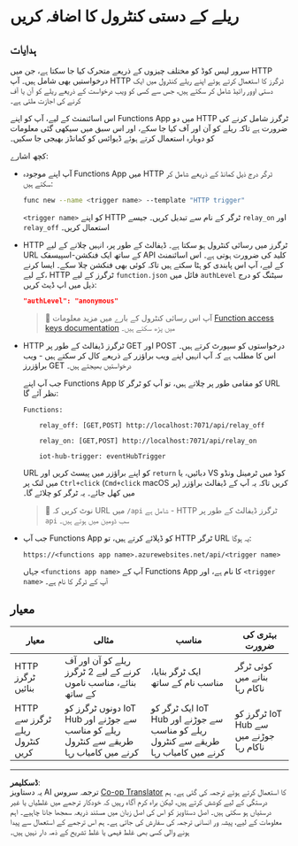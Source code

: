 <!--
CO_OP_TRANSLATOR_METADATA:
{
  "original_hash": "c24b6e4d90501c9199f2ceb6a648a337",
  "translation_date": "2025-08-26T22:41:32+00:00",
  "source_file": "2-farm/lessons/5-migrate-application-to-the-cloud/assignment.md",
  "language_code": "ur"
}
-->
# ریلے کے دستی کنٹرول کا اضافہ کریں

## ہدایات

سرور لیس کوڈ کو مختلف چیزوں کے ذریعے متحرک کیا جا سکتا ہے، جن میں HTTP درخواستیں بھی شامل ہیں۔ آپ HTTP ٹرگرز کا استعمال کرتے ہوئے اپنے ریلے کنٹرول میں ایک دستی اوور رائیڈ شامل کر سکتے ہیں، جس سے کسی کو ویب درخواست کے ذریعے ریلے کو آن یا آف کرنے کی اجازت ملتی ہے۔

اس اسائنمنٹ کے لیے، آپ کو اپنے Functions App میں دو HTTP ٹرگرز شامل کرنے کی ضرورت ہے تاکہ ریلے کو آن اور آف کیا جا سکے، اور اس سبق میں سیکھی گئی معلومات کو دوبارہ استعمال کرتے ہوئے ڈیوائس کو کمانڈز بھیجی جا سکیں۔

کچھ اشارے:

* آپ اپنے موجودہ Functions App میں HTTP ٹرگر درج ذیل کمانڈ کے ذریعے شامل کر سکتے ہیں:

    ```sh
    func new --name <trigger name> --template "HTTP trigger"
    ```

    `<trigger name>` کو اپنے HTTP ٹرگر کے نام سے تبدیل کریں۔ جیسے `relay_on` اور `relay_off` استعمال کریں۔

* HTTP ٹرگرز میں رسائی کنٹرول ہو سکتا ہے۔ ڈیفالٹ کے طور پر، انہیں چلانے کے لیے URL کے ساتھ ایک فنکشن-اسپیسفک API کلید کی ضرورت ہوتی ہے۔ اس اسائنمنٹ کے لیے، آپ اس پابندی کو ہٹا سکتے ہیں تاکہ کوئی بھی فنکشن چلا سکے۔ ایسا کرنے کے لیے، HTTP ٹرگرز کے لیے `function.json` فائل میں `authLevel` سیٹنگ کو درج ذیل میں اپ ڈیٹ کریں:

    ```json
    "authLevel": "anonymous"
    ```

    > 💁 آپ اس رسائی کنٹرول کے بارے میں مزید معلومات [Function access keys documentation](https://docs.microsoft.com/azure/azure-functions/functions-bindings-http-webhook-trigger?WT.mc_id=academic-17441-jabenn#authorization-keys) میں پڑھ سکتے ہیں۔

* HTTP ٹرگرز ڈیفالٹ کے طور پر GET اور POST درخواستوں کو سپورٹ کرتے ہیں۔ اس کا مطلب ہے کہ آپ انہیں اپنے ویب براؤزر کے ذریعے کال کر سکتے ہیں - ویب براؤزرز GET درخواستیں بھیجتے ہیں۔

    جب آپ اپنے Functions App کو مقامی طور پر چلاتے ہیں، تو آپ کو ٹرگر کا URL نظر آئے گا:

    ```output
    Functions:

        relay_off: [GET,POST] http://localhost:7071/api/relay_off

        relay_on: [GET,POST] http://localhost:7071/api/relay_on

        iot-hub-trigger: eventHubTrigger
    ```

    URL کو اپنے براؤزر میں پیسٹ کریں اور `return` دبائیں، یا VS کوڈ میں ٹرمینل ونڈو میں لنک پر `Ctrl+click` (`Cmd+click` macOS پر) کریں تاکہ یہ آپ کے ڈیفالٹ براؤزر میں کھل جائے۔ یہ ٹرگر کو چلائے گا۔

    > 💁 نوٹ کریں کہ URL میں `/api` شامل ہے - HTTP ٹرگرز ڈیفالٹ کے طور پر `api` سب ڈومین میں ہوتے ہیں۔

* جب آپ Functions App کو ڈپلائے کرتے ہیں، تو HTTP ٹرگر URL یہ ہوگا:

    `https://<functions app name>.azurewebsites.net/api/<trigger name>`

    جہاں `<functions app name>` آپ کے Functions App کا نام ہے، اور `<trigger name>` آپ کے ٹرگر کا نام ہے۔

## معیار

| معیار | مثالی | مناسب | بہتری کی ضرورت |
| ------ | ------ | ------ | -------------- |
| HTTP ٹرگرز بنائیں | ریلے کو آن اور آف کرنے کے لیے 2 ٹرگرز بنائے، مناسب ناموں کے ساتھ | ایک ٹرگر بنایا، مناسب نام کے ساتھ | کوئی ٹرگر بنانے میں ناکام رہا |
| HTTP ٹرگرز سے ریلے کنٹرول کریں | دونوں ٹرگرز کو IoT Hub سے جوڑنے اور ریلے کو مناسب طریقے سے کنٹرول کرنے میں کامیاب رہا | ایک ٹرگر کو IoT Hub سے جوڑنے اور ریلے کو مناسب طریقے سے کنٹرول کرنے میں کامیاب رہا | ٹرگرز کو IoT Hub سے جوڑنے میں ناکام رہا |

---

**ڈسکلیمر**:  
یہ دستاویز AI ترجمہ سروس [Co-op Translator](https://github.com/Azure/co-op-translator) کا استعمال کرتے ہوئے ترجمہ کی گئی ہے۔ ہم درستگی کے لیے کوشش کرتے ہیں، لیکن براہ کرم آگاہ رہیں کہ خودکار ترجمے میں غلطیاں یا غیر درستیاں ہو سکتی ہیں۔ اصل دستاویز کو اس کی اصل زبان میں مستند ذریعہ سمجھا جانا چاہیے۔ اہم معلومات کے لیے، پیشہ ور انسانی ترجمہ کی سفارش کی جاتی ہے۔ ہم اس ترجمے کے استعمال سے پیدا ہونے والی کسی بھی غلط فہمی یا غلط تشریح کے ذمہ دار نہیں ہیں۔